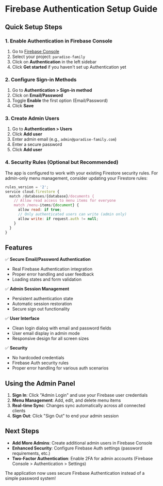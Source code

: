 # Firebase Authentication Setup Guide

## Quick Setup Steps

### 1. Enable Authentication in Firebase Console

1. Go to [Firebase Console](https://console.firebase.google.com/)
2. Select your project: `paradise-family`
3. Click on **Authentication** in the left sidebar
4. Click **Get started** if you haven't set up Authentication yet

### 2. Configure Sign-in Methods

1. Go to **Authentication > Sign-in method**
2. Click on **Email/Password**
3. Toggle **Enable** the first option (Email/Password)
4. Click **Save**

### 3. Create Admin Users

1. Go to **Authentication > Users**
2. Click **Add user**
3. Enter admin email (e.g., `admin@paradise-family.com`)
4. Enter a secure password
5. Click **Add user**

### 4. Security Rules (Optional but Recommended)

The app is configured to work with your existing Firestore security rules. For admin-only menu management, consider updating your Firestore rules:

```javascript
rules_version = '2';
service cloud.firestore {
  match /databases/{database}/documents {
    // Allow read access to menu items for everyone
    match /menu-items/{document} {
      allow read: if true;
      // Only authenticated users can write (admin only)
      allow write: if request.auth != null;
    }
  }
}
```

## Features

✅ **Secure Email/Password Authentication**
- Real Firebase Authentication integration
- Proper error handling and user feedback
- Loading states and form validation

✅ **Admin Session Management**
- Persistent authentication state
- Automatic session restoration
- Secure sign out functionality

✅ **User Interface**
- Clean login dialog with email and password fields
- User email display in admin mode
- Responsive design for all screen sizes

✅ **Security**
- No hardcoded credentials
- Firebase Auth security rules
- Proper error handling for various auth scenarios

## Using the Admin Panel

1. **Sign In**: Click "Admin Login" and use your Firebase user credentials
2. **Menu Management**: Add, edit, and delete menu items
3. **Real-time Sync**: Changes sync automatically across all connected clients
4. **Sign Out**: Click "Sign Out" to end your admin session

## Next Steps

- **Add More Admins**: Create additional admin users in Firebase Console
- **Enhanced Security**: Configure Firebase Auth settings (password requirements, etc.)
- **Two-Factor Authentication**: Enable 2FA for admin accounts (Firebase Console > Authentication > Settings)

The application now uses secure Firebase Authentication instead of a simple password system!